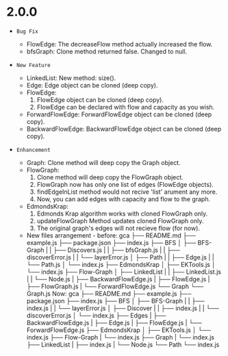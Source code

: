 # 2.0.0

- `Bug Fix`
  * FlowEdge:
      The decreaseFlow method actually increased the flow.
  * bfsGraph:
      Clone method returned false. Changed to null.

- `New Feature`
  * LinkedList:
      New method: size().
  * Edge:
      Edge object can be cloned (deep copy).
  * FlowEdge:
      1. FlowEdge object can be cloned (deep copy).
      2. FlowEdge can be declared with flow and capacity as you wish.
  * ForwardFlowEdge:
      ForwardFlowEdge object can be cloned (deep copy).
  * BackwardFlowEdge:
      BackwardFlowEdge object can be cloned (deep copy).

- `Enhancement`
  * Graph:
      Clone method will deep copy the Graph object.
  * FlowGraph:
      1. Clone method will deep copy the FlowGraph object.
      2. FlowGraph now has only one list of edges (FlowEdge objects).
      3. findEdgeInList method would not recive 'list' arument any more.
      4. Now, you can add edges with capacity and flow to the graph.
  * EdmondsKrap:
      1. Edmonds Krap algorithm works with cloned FlowGraph only.
      2. updateFlowGraph Method updates cloned FlowGraph only.
      3. The original graph's edges will not recieve flow (for now).
  * New files arrangement -
      before:
        gca
        ├── README.md
        ├── example.js
        ├── package.json
        ├── index.js
        ├── BFS
        │   ├── BFS-Graph
        |   |   ├── Discovers.js
        |   |   ├── bfsGraph.js
        |   |   ├── discoverError.js
        |   |   └── layerError.js
        │   ├── Path
        |   |   ├── Edge.js
        |   |   └── Path.js
        │   └── index.js
        ├── EdmondsKrap
        │   ├── EKTools.js
        │   └── index.js
        ├── Flow-Graph
        │   ├── LinkedList
        |   |   ├── LinkedList.js
        |   |   └── Node.js
        |   ├── BackwardFlowEdge.js
        |   ├── FlowEdge.js
        |   ├── FlowGraph.js
        |   └── ForwardFlowEdge.js
        └── Graph
            └── Graph.js
      Now:
        gca
        ├── README.md
        ├── example.js
        ├── package.json
        ├── index.js
        ├── BFS
        │   ├── BFS-Graph
        |   |   ├── index.js
        |   |   └── layerError.js
        │   ├── Discover
        |   |   ├── index.js
        |   |   └── discoverError.js
        │   └── index.js
        ├── Edges
        |   ├── BackwardFlowEdge.js
        |   ├── Edge.js
        |   ├── FlowEdge.js
        |   └── ForwardFlowEdge.js
        ├── EdmondsKrap
        │   ├── EKTools.js
        │   └── index.js
        ├── Flow-Graph
        |   └── index.js
        ├── Graph
        |   └── index.js
        ├── LinkedList
        |   ├── index.js
        |   └── Node.js
        └── Path
            └── index.js